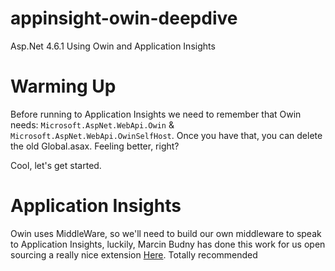 # appinsight-owin-deepdive
Asp.Net 4.6.1 Using Owin and Application Insights

# Warming Up
Before running to Application Insights we need to remember that Owin needs: `Microsoft.AspNet.WebApi.Owin` & `Microsoft.AspNet.WebApi.OwinSelfHost`. Once you have that, you can delete the old Global.asax. Feeling better, right? 

Cool, let's get started.

# Application Insights

Owin uses MiddleWare, so we'll need to build our own middleware to speak to Application Insights, luckily, Marcin Budny has done this work for us open sourcing a really nice extension [Here]( https://github.com/marcinbudny/applicationinsights-owinextensions "owinextension-applicationinsight"). Totally recommended 
